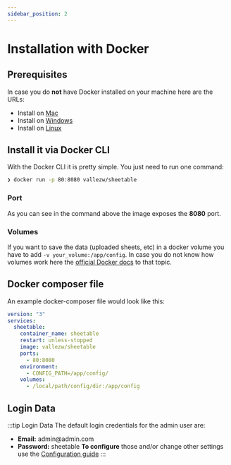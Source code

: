 ```yaml
---
sidebar_position: 2
---
```


# Installation with Docker
## Prerequisites
In case you do **not** have Docker installed on your machine here are the URLs:
- Install on [Mac](https://docs.docker.com/desktop/mac/install/)
- Install on [Windows](https://docs.docker.com/desktop/windows/install/)
- Install on [Linux](https://docs.docker.com/engine/install/)
## Install it via Docker CLI
With the Docker CLI it is pretty simple. You just need to run one command:
```sh
❯ docker run -p 80:8080 vallezw/sheetable 
```
### Port
As you can see in the command above the image exposes the **8080** port.
### Volumes
If you want to save the data (uploaded sheets, etc) in a docker volume you have to add
`-v your_volume:/app/config`.
In case you do not know how volumes work here the [official Docker docs](https://docs.docker.com/storage/volumes/) to that topic.


## Docker composer file
An example docker-composer file would look like this:
```yml
version: "3"
services:  
  sheetable:
    container_name: sheetable
    restart: unless-stopped
    image: vallezw/sheetable
    ports:
      - 80:8080
    environment:
      - CONFIG_PATH=/app/config/
    volumes:
      - /local/path/config/dir:/app/config
```

## Login Data
:::tip Login Data
The default login credentials for the admin user are:
- **Email:** admin<span></span>@admin.com
- **Password:** sheetable
**To configure** those and/or change other settings use the [Configuration guide](/docs/configuration)
:::
